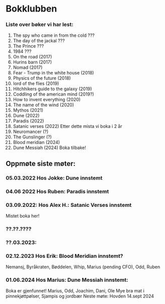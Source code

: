 # Bokklubben

### Liste over bøker vi har lest:
1. The spy who came in from the cold ???
2. The day of the jackal ???
3. The Prince ???
4. 1984 ??? 
3. On the road (2017)
4. Hurins barn (2017)
5. Nomad (2017)
6. Fear - Trump in the white house (2018)
7. Physics of the future (2018)
8. lord of the flies (2019)
9. Hitchhikers guide to the galaxy (2019)
10.  Coddling of the american mind (2019?)
11. How to invent everything (2020)
12. The name of the wind (2020)
13. Mythos (2021)
14. Dune (2022)
15. Paradis (2022)
16. Satanic verses (2022)  Etter dette mista vi boka i 2 år
17. Neuromancer (?)
18. The Gunslinger (?)
21. Blood meridian (2024)
22. Dune Messiah (2024) Boka tilbake!



## Oppmøte siste møter:
### 05.03.2022 Hos Jokke: Dune innstemt
### 04.06 2022 Hos Ruben:  Paradis innstemt
### 03.09.2022: Hos Alex H.: Satanic Verses innstemt
Mistet boka her!
### ??.??.????
### ??.03.2023: 
### 02.12.2023 Hos Erik: Blood Meridian innstemt?
Nemansj, Byråkraten, Bøddelen, Whip, Marius (pending CFO), Odd, Ruben

### 01.06.2024 Hos Marius: Dune Messiah innstemt:
Boka er gjenfunnet!
Marius, Odd, Joachim, Dani, Ole
Mye bra mat i pinnekjøttpølser, Sjampis og jordbær
Neste møte: Hovden 14.sept 2024
